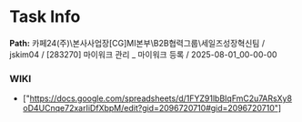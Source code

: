 # Task Info

**Path:** 카페24(주)\본사사업장\[CG]MI본부\B2B협력그룹\세일즈성장혁신팀 / jskim04 / [283270] 마이워크 관리 _ 마이워크 등록 / 2025-08-01_00-00-00

### WIKI
- ["https://docs.google.com/spreadsheets/d/1FYZ91lbBIqFmC2u7ARsXy8oD4UCnqe72xarIiDfXbpM/edit?gid=2096720710#gid=2096720710"]

